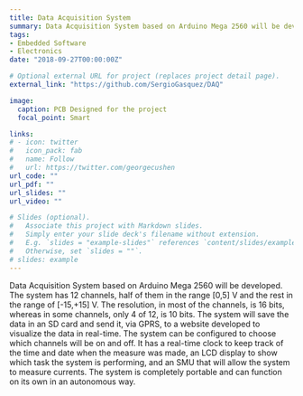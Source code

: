 ```yaml
---
title: Data Acquisition System
summary: Data Acquisition System based on Arduino Mega 2560 will be developed. The system has 12 channels, half of them in the range [0,5] V and the rest in the range of [-15,+15] V. The resolution, in most of the channels, is 16 bits, whereas in some channels, only 4 of 12, is 10 bits. The system will save the data in an SD card and send it, via GPRS, to a website developed to visualize the data in real-time. The system can be configured to choose which channels will be on and off. It has a real-time clock to keep track of the time and date when the measure was made, an LCD display to show which task the system is performing, and an SMU that will allow the system to measure currents. The system is completely portable and can function on its own in an autonomous way.
tags:
- Embedded Software
- Electronics
date: "2018-09-27T00:00:00Z"

# Optional external URL for project (replaces project detail page).
external_link: "https://github.com/SergioGasquez/DAQ"

image:
  caption: PCB Designed for the project
  focal_point: Smart

links:
# - icon: twitter
#   icon_pack: fab
#   name: Follow
#   url: https://twitter.com/georgecushen
url_code: ""
url_pdf: ""
url_slides: ""
url_video: ""

# Slides (optional).
#   Associate this project with Markdown slides.
#   Simply enter your slide deck's filename without extension.
#   E.g. `slides = "example-slides"` references `content/slides/example-slides.md`.
#   Otherwise, set `slides = ""`.
# slides: example
---
```


Data Acquisition System based on Arduino Mega 2560 will be developed. The system has 12 channels, half of them in the range [0,5] V and the rest in the range of [-15,+15] V. The resolution, in most of the channels, is 16 bits, whereas in some channels, only 4 of 12, is 10 bits. The system will save the data in an SD card and send it, via GPRS, to a website developed to visualize the data in real-time. The system can be configured to choose which channels will be on and off. It has a real-time clock to keep track of the time and date when the measure was made, an LCD display to show which task the system is performing, and an SMU that will allow the system to measure currents. The system is completely portable and can function on its own in an autonomous way.
